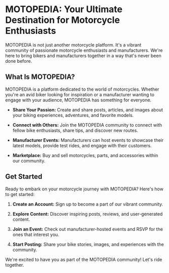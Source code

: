# MOTOPEDIA: Your Ultimate Destination for Motorcycle Enthusiasts


MOTOPEDIA is not just another motorcycle platform.
It's a vibrant community of passionate motorcycle enthusiasts and manufacturers.
We're here to bring bikers and manufacturers together in a way that's never been done before.

## What Is MOTOPEDIA?

MOTOPEDIA is a platform dedicated to the world of motorcycles. Whether you're an avid biker looking for inspiration or a manufacturer wanting to engage with your audience, MOTOPEDIA has something for everyone.

- **Share Your Passion:** Create and share posts, articles, and images about your biking experiences, adventures, and favorite models.

- **Connect with Others:** Join the MOTOPEDIA community to connect with fellow bike enthusiasts, share tips, and discover new routes.

- **Manufacturer Events:** Manufacturers can host events to showcase their latest models, provide test rides, and engage with their customers.

- **Marketplace:** Buy and sell motorcycles, parts, and accessories within our community.

## Get Started

Ready to embark on your motorcycle journey with MOTOPEDIA? Here's how to get started:

1. **Create an Account:** Sign up to become a part of our vibrant community.

2. **Explore Content:** Discover inspiring posts, reviews, and user-generated content.

3. **Join an Event:** Check out manufacturer-hosted events and RSVP for the ones that interest you.

4. **Start Posting:** Share your bike stories, images, and experiences with the community.

We're excited to have you as part of the MOTOPEDIA community! Let's ride together.
